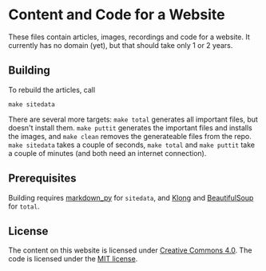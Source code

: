 Content and Code for a Website
==============================

These files contain articles, images, recordings and code for a website.
It currently has no domain (yet), but that should take only 1 or 2 years.

Building
--------

To rebuild the articles, call

	make sitedata

There are several more targets: `make total` generates all important
files, but doesn't install them. `make puttit` generates the important
files and installs the images, and `make clean` removes the generateable
files from the repo. `make sitedata` takes a couple of seconds, `make
total` and `make puttit` take a couple of minutes (and both need an
internet connection).

Prerequisites
-------------

Building requires [markdown_py](https://pypi.org/project/Markdown/)
for `sitedata`, and [Klong](http://t3x.org/klong/index.html) and
[BeautifulSoup](https://www.crummy.com/software/BeautifulSoup/) for
`total`.

License
-------

The content on this website is licensed under [Creative Commons
4.0](https://creativecommons.org/licenses/by/4.0/). The code is
licensed under the [MIT license](./LICENSE).
